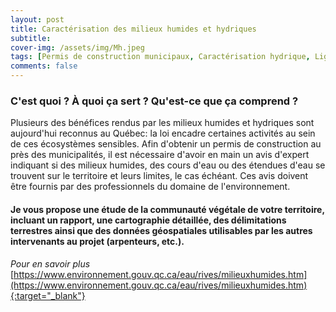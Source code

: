 ```yaml
---
layout: post
title: Caractérisation des milieux humides et hydriques
subtitle:
cover-img: /assets/img/Mh.jpeg
tags: [Permis de construction municipaux, Caractérisation hydrique, Ligne naturelle des hautes eaux, LNHE]
comments: false
---
```


### C'est quoi ? À quoi ça sert ? Qu'est-ce que ça comprend ?

Plusieurs des bénéfices rendus par les milieux humides et hydriques sont aujourd'hui reconnus au Québec: la loi encadre certaines activités au sein de ces écosystèmes sensibles. Afin d'obtenir un permis de construction au près des municipalités, il est nécessaire d'avoir en main un avis d'expert indiquant si des milieux humides, des cours d'eau ou des étendues d'eau se trouvent sur le territoire et leurs limites, le cas échéant. Ces avis doivent être fournis par des professionnels du domaine de l'environnement. 

#### Je vous propose une étude de la communauté végétale de votre territoire, incluant un rapport, une cartographie détaillée, des délimitations terrestres ainsi que des données géospatiales utilisables par les autres intervenants au projet (arpenteurs, etc.).


*Pour en savoir plus*  
[https://www.environnement.gouv.qc.ca/eau/rives/milieuxhumides.htm](https://www.environnement.gouv.qc.ca/eau/rives/milieuxhumides.htm){:target="_blank"}
